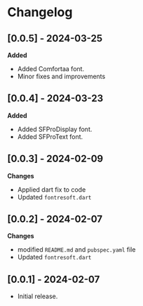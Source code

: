 # Changelog

## [0.0.5] - 2024-03-25

**Added**

- Added Comfortaa font.
- Minor fixes and improvements

## [0.0.4] - 2024-03-23

**Added**

- Added SFProDisplay font.
- Added SFProText font.

## [0.0.3] - 2024-02-09

**Changes**

* Applied dart fix to code
* Updated `fontresoft.dart`

## [0.0.2] - 2024-02-07

**Changes**

* modified `README.md` and `pubspec.yaml` file
* Updated `fontresoft.dart`

## [0.0.1] - 2024-02-07

* Initial release.
